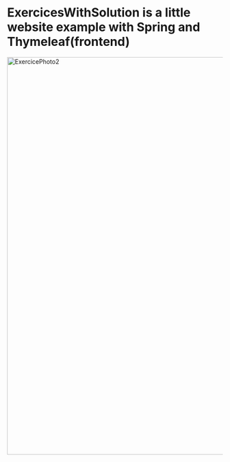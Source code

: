 # ExercicesWithSolution is a little website example with Spring and Thymeleaf(frontend)

<img width="928" alt="ExercicePhoto2" src="https://user-images.githubusercontent.com/40662552/195809219-d21097a2-95c2-4804-9124-f785ff1bcf05.png">
